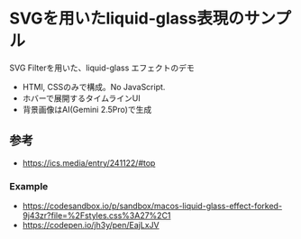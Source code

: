 <h1>SVGを用いたliquid-glass表現のサンプル</h1>
<p>SVG Filterを用いた、liquid-glass エフェクトのデモ</p>
<ul>
	<li>HTMl, CSSのみで構成。No JavaScript.</li>
	<li>ホバーで展開するタイムラインUI</li>
	<li>背景画像はAI(Gemini 2.5Pro)で生成</li>
</ul>

## 参考

- https://ics.media/entry/241122/#top

### Example

- https://codesandbox.io/p/sandbox/macos-liquid-glass-effect-forked-9j43zr?file=%2Fstyles.css%3A27%2C1
- https://codepen.io/jh3y/pen/EajLxJV
